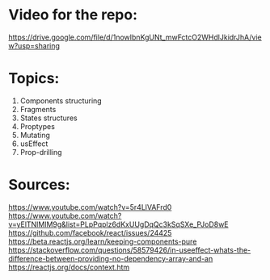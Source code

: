 # Video for the repo:
https://drive.google.com/file/d/1nowIbnKgUNt_mwFctcO2WHdlJkidrJhA/view?usp=sharing

# Topics:

1. Components structuring
2. Fragments
3. States structures
4. Proptypes
5. Mutating
6. usEffect
7. Prop-drilling

# Sources:
https://www.youtube.com/watch?v=5r4LlVAFrd0
https://www.youtube.com/watch?v=yElTNIMlM9g&list=PLpPqplz6dKxUUgDqQc3kSqSXe_PJoD8wE
https://github.com/facebook/react/issues/24425
https://beta.reactjs.org/learn/keeping-components-pure
https://stackoverflow.com/questions/58579426/in-useeffect-whats-the-difference-between-providing-no-dependency-array-and-an
https://reactjs.org/docs/context.htm
